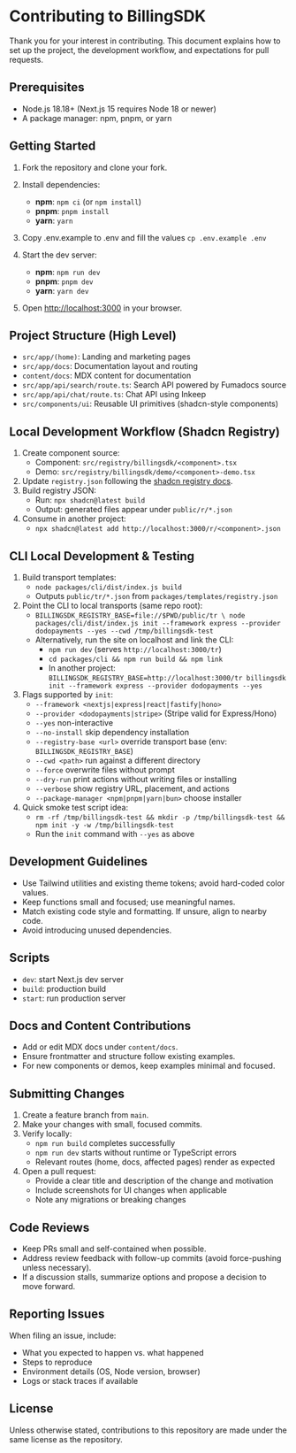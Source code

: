 # Contributing to BillingSDK

Thank you for your interest in contributing. This document explains how to set up the project, the development workflow, and expectations for pull requests.

## Prerequisites

- Node.js 18.18+ (Next.js 15 requires Node 18 or newer)
- A package manager: npm, pnpm, or yarn

## Getting Started

1. Fork the repository and clone your fork.
2. Install dependencies:
   - **npm**: `npm ci` (or `npm install`)
   - **pnpm**: `pnpm install`
   - **yarn**: `yarn`
3. Copy .env.example to .env and fill the values `cp .env.example .env`

4. Start the dev server:
   - **npm**: `npm run dev`
   - **pnpm**: `pnpm dev`
   - **yarn**: `yarn dev`
5. Open [http://localhost:3000](http://localhost:3000) in your browser.

## Project Structure (High Level)

- `src/app/(home)`: Landing and marketing pages
- `src/app/docs`: Documentation layout and routing
- `content/docs`: MDX content for documentation
- `src/app/api/search/route.ts`: Search API powered by Fumadocs source
- `src/app/api/chat/route.ts`: Chat API using Inkeep
- `src/components/ui`: Reusable UI primitives (shadcn-style components)

## Local Development Workflow (Shadcn Registry)

1. Create component source:
   - Component: `src/registry/billingsdk/<component>.tsx`
   - Demo: `src/registry/billingsdk/demo/<component>-demo.tsx`
2. Update `registry.json` following the [shadcn registry docs](https://ui.shadcn.com/docs/registry).
3. Build registry JSON:
   - Run: `npx shadcn@latest build`
   - Output: generated files appear under `public/r/*.json`
4. Consume in another project:
   - `npx shadcn@latest add http://localhost:3000/r/<component>.json`

## CLI Local Development & Testing

1. Build transport templates:
   - `node packages/cli/dist/index.js build`
   - Outputs `public/tr/*.json` from `packages/templates/registry.json`
2. Point the CLI to local transports (same repo root):
   - `BILLINGSDK_REGISTRY_BASE=file://$PWD/public/tr \
      node packages/cli/dist/index.js init --framework express --provider dodopayments --yes --cwd /tmp/billingsdk-test`
   - Alternatively, run the site on localhost and link the CLI:
     - `npm run dev` (serves `http://localhost:3000/tr`)
     - `cd packages/cli && npm run build && npm link`
     - In another project: `BILLINGSDK_REGISTRY_BASE=http://localhost:3000/tr billingsdk init --framework express --provider dodopayments --yes`
3. Flags supported by `init`:
   - `--framework <nextjs|express|react|fastify|hono>`
   - `--provider <dodopayments|stripe>` (Stripe valid for Express/Hono)
   - `--yes` non-interactive
   - `--no-install` skip dependency installation
   - `--registry-base <url>` override transport base (env: `BILLINGSDK_REGISTRY_BASE`)
   - `--cwd <path>` run against a different directory
   - `--force` overwrite files without prompt
   - `--dry-run` print actions without writing files or installing
   - `--verbose` show registry URL, placement, and actions
   - `--package-manager <npm|pnpm|yarn|bun>` choose installer
4. Quick smoke test script idea:
   - `rm -rf /tmp/billingsdk-test && mkdir -p /tmp/billingsdk-test && npm init -y -w /tmp/billingsdk-test`
   - Run the `init` command with `--yes` as above

## Development Guidelines

- Use Tailwind utilities and existing theme tokens; avoid hard-coded color values.
- Keep functions small and focused; use meaningful names.
- Match existing code style and formatting. If unsure, align to nearby code.
- Avoid introducing unused dependencies.

## Scripts

- `dev`: start Next.js dev server
- `build`: production build
- `start`: run production server

## Docs and Content Contributions

- Add or edit MDX docs under `content/docs`.
- Ensure frontmatter and structure follow existing examples.
- For new components or demos, keep examples minimal and focused.

## Submitting Changes

1. Create a feature branch from `main`.
2. Make your changes with small, focused commits.
3. Verify locally:
   - `npm run build` completes successfully
   - `npm run dev` starts without runtime or TypeScript errors
   - Relevant routes (home, docs, affected pages) render as expected
4. Open a pull request:
   - Provide a clear title and description of the change and motivation
   - Include screenshots for UI changes when applicable
   - Note any migrations or breaking changes

## Code Reviews

- Keep PRs small and self-contained when possible.
- Address review feedback with follow-up commits (avoid force-pushing unless necessary).
- If a discussion stalls, summarize options and propose a decision to move forward.

## Reporting Issues

When filing an issue, include:

- What you expected to happen vs. what happened
- Steps to reproduce
- Environment details (OS, Node version, browser)
- Logs or stack traces if available

## License

Unless otherwise stated, contributions to this repository are made under the same license as the repository.

